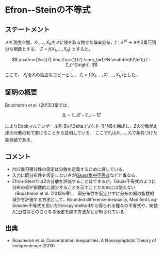 # Efron--Steinの不等式

## ステートメント
$\mathcal{X}$を測度空間，$X_1, \ldots, X_N$を$\mathcal{X}$に値を取る独立な確率分布，$f: \mathcal{X}^N\to \mathbb{R}$を2乗可積分な関数とする．
$Z=f(X_1, \ldots, X_N)$ とすると，

$$
\mathrm{Var}(Z) \leq \frac{1}{2} \sum_{i=1}^N \mathbb{E}\left[(Z - Z_i)^2\right].
$$

ここで， $X_i'$を$X_i$の独立なコピーとし， $Z_i = f(X_1, \ldots, X_i', \ldots, X_N)$とした．

## 証明の概要
Boucheron et al. (2013)3章では，

$$
\Delta_i = \mathbb{E}\_i Z - \mathbb{E}\_{i-1}Z
$$

によりDoobマルチンゲール列 $\\{\Delta_i \\}\_{i=1}^N$を構成し，$Z$の分散が$\Delta_i$達の分散の和で書けることから証明している．
ここで$\mathbb{E}_i$は$X_1, \ldots, X_i$で条件づけた期待値である．

## コメント
* $f$の2乗可積分性の仮定は分散を定義するために課している．
* 入力に同分布性を仮定しない点が[Gauss集中不等式](gaussian_concentration_inequality.md)などと異なる．
* Efron-Steinでは$Z$の分散を評価することはできるが，Gauss不等式のように分布の裾が指数的に減少することを示すことためのには使えない（Boucheron et al. (2013)6章）． 
同分布性を仮定せずに分布の裾の指数的減少を評価する方法として，Bounded difference inequality,
Modified Log-Sobolev不等式を用いたEntropy methodから得られる種々の不等式や，関数$f$に凸性などのさらなる仮定を課す方法などが知られている．

## 出典
* Boucheron et al. Concentration inequalities: A Nonasymptotic Theory of Independence (2013)
